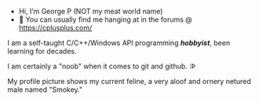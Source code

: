 - Hi, I’m George P (NOT my meat world name)
- 👀 You can usually find me hanging at in the forums @ https://cplusplus.com/

I am a self-taught C/C++/Windows API programming ***hobbyist***, been learning for decades.

I am certainly a "noob" when it comes to git and github. :Þ

My profile picture shows my current feline, a very aloof and ornery netured male named "Smokey."
